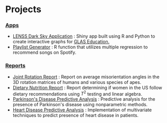 # Projects

### <ins> Apps </ins>

* [LENSS Dark Sky Application](lenss.acsq.me) :  Shiny app built using R and Python to create interactive graphs for [GLAS Education.](https://glaseducation.org/lenss/)
* [Playlist Generator](https://jamesspalding.github.io/playlist-generator/) : R function that utilizes multiple regression to recommend songs on Spotify.

### <ins> Reports </ins>
* [Joint Rotation Report](https://jamesspalding.github.io/STAT547/) : Report on average misorientation angles in the 3D rotation matrices of humans and various species of apes.
* [Dietary Nutrition Report](https://jamesspalding.github.io/STAT763/) : Report determining if women in the US follow dietary recommendations using $T^2$ testing and linear algebra.
* [Parkinson's Disease Predictive Analysis](https://jamesspalding.github.io/STAT447_Project1/) : Predictive analysis for the presence of Parkinson's disease using nonparametric methods.
* [Heart Disease Predictive Analysis](https://jamesspalding.github.io/Heart-Disease-Predictions/) : Implementation of multivariate techniques to predict presence of heart disease in patients.
